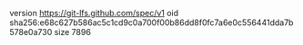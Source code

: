 version https://git-lfs.github.com/spec/v1
oid sha256:e68c627b586ac5c1cd9c0a700f00b86dd8f0fc7a6e0c556441dda7b578e0a730
size 7896
